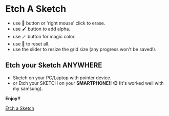 # Etch A Sketch
- use 🧹 button or 'right mouse' click to erase.
- use 🖌️ button to add alpha.
- use 🪄 button for magic color.
- use 🔁 to reset all.
- use the slider to resize the grid size (any progress won't be saved!).

## Etch your Sketch ANYWHERE
- Sketch on your PC/Laptop with pointer device.
- or Etch your SKETCH on your **SMARTPHONE!! :D** (It's worked well with my samsung).

**Enjoy!!**

[Etch a Sketch](https://alfandevt.github.io/odin-etch-sketch/)
